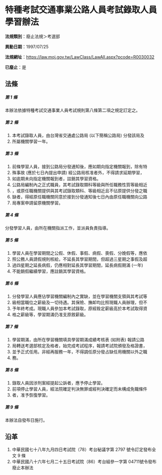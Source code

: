 # 特種考試交通事業公路人員考試錄取人員學習辦法

**法規類別**：廢止法規＞考選部

**異動日期**：1997/07/25  

**法規網址**：https://law.moj.gov.tw/LawClass/LawAll.aspx?pcode=R0030032

**已廢止**：是



## 法條
##### 第 1 條
本辦法依據特種考試交通事業人員考試規則第八條第二項之規定訂定之。

##### 第 2 條
1. 本考試錄取人員，由台灣省交通處公路局 (以下簡稱公路局) 分發該局及
1. 所屬機關學習一年。

##### 第 3 條
1. 前條學習人員，接到公路局分發通知後，應如期向指定機關報到，除有特
1. 殊事故 (應於七日內提出申請) 經公路局核准者外，不得請求延期學習，
1. 如逾期未向指定機關報到者，註銷其學習資格。
1. 公路局編制內之正式職員，其考試錄取類科等級與所任職務性質等級相近
1. ，或原任職機關提供與其考試錄取類科、等級相近且不佔原提供分發之職
1. 缺者，得經原任職機關同意於接到分發通知後七日內由原任職機關向公路
1. 局專案申請留原機關學習。

##### 第 4 條
分發學習人員，由所在機關指派工作，並派員負責指導。

##### 第 5 條
1. 學習人員在學習期間之公假、休假、事假、病假、喪假、分娩假等，應依
1. 照公務人員請假規則核給，不延長其學習期間，但超過三星期之事假及超
1. 過四星期之延長病假，仍應相對延長其學習期間，延長病假期滿 (一年)
1. 不能銷假繼續學習，應註銷其學習資格。

##### 第 6 條
1. 分發學習人員應佔學習機關編制內之實缺，並在學習機關支領與其考試等
1. 級相當職位之薪級及一切待遇。其保險、撫卹均比照現職人員辦理，但不
1. 予年終考成。現職人員參加本考試錄取，原經銓定薪級高於本考試取得資
1. 格之薪級等，學習期滿仍准支原敘薪級。

##### 第 7 條
1. 學習期滿，由所在學習機關填具學習期滿成績考核表 (如附表) 報請公路
1. 局轉送考選部核定及格者，始完成考試程序，報請考試院頒發及格證書，
1. 並予正式任用。非經再服務一年，不得調任原分發占缺任用機關以外之職
1. 務。

##### 第 8 條
1. 錄取人員因涉刑案經提起公訴者，應予停止學習。
1. 前項停止學習人員，經法院確定判決無罪或經判決確定而未構成免職條件
1. 者，准予恢復學習。

##### 第 9 條
本辦法自發布日施行。

## 沿革
1. 中華民國七十八年九月四日考試院（78）考台秘議字第 2797 號令訂定發布全文 9  條
1. 中華民國八十六年七月二十五日考試院（86）考台組參一字第 04711號令發布廢止本辦法
